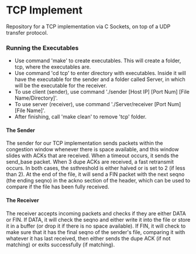 # TCP Implement
Repository for a TCP implementation via C Sockets, on top of a UDP transfer protocol.

### Running the Executables

- Use command 'make' to create executables. This will create a folder, tcp, where the executables are.
- Use command 'cd tcp' to enter directory with executables. Inside it will have the executable for the sender and a folder called Server, in which will be the executable for the receiver.
- To use client (sender), use command './sender [Host IP] [Port Num] [File Name/Directory]'.
- To use server (receiver), use command './Server/receiver [Port Num] [File Name]'.
- After finishing, call 'make clean' to remove 'tcp' folder.

#### The Sender

The sender for our TCP implementation sends packets within the congestion window whenever there is space available, and this window slides with ACKs that are received. When a timeout occurs, it sends the send_base packet. When 3 dupe ACKs are received, a fast retransmit occurs. In both cases, the ssthreshold is either halved or is set to 2 (if less than 2). At the end of the file, it will send a FIN packet with the next seqno (the ending seqno) in the ackno section of the header, which can be used to compare if the file has been fully received.

#### The Receiver

The receiver accepts incoming packets and checks if they are either DATA or FIN. If DATA, it will check the seqno and either write it into the file or store it in a buffer (or drop it if there is no space available). If FIN, it will check to make sure that it has the final seqno of the sender's file, comparing it with whatever it has last received, then either sends the dupe ACK (if not matching) or exits successfully (if matching).